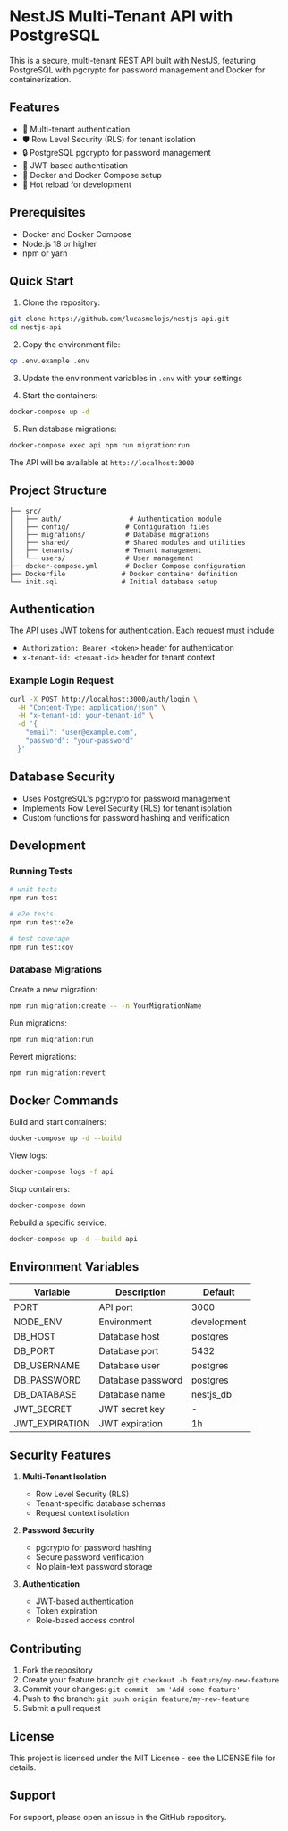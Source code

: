 # NestJS Multi-Tenant API with PostgreSQL

This is a secure, multi-tenant REST API built with NestJS, featuring PostgreSQL with pgcrypto for password management and Docker for containerization.

## Features

- 🔐 Multi-tenant authentication
- 🛡️ Row Level Security (RLS) for tenant isolation
- 🔒 PostgreSQL pgcrypto for password management
- 🎫 JWT-based authentication
- 🐋 Docker and Docker Compose setup
- 🔄 Hot reload for development

## Prerequisites

- Docker and Docker Compose
- Node.js 18 or higher
- npm or yarn

## Quick Start

1. Clone the repository:
```bash
git clone https://github.com/lucasmelojs/nestjs-api.git
cd nestjs-api
```

2. Copy the environment file:
```bash
cp .env.example .env
```

3. Update the environment variables in `.env` with your settings

4. Start the containers:
```bash
docker-compose up -d
```

5. Run database migrations:
```bash
docker-compose exec api npm run migration:run
```

The API will be available at `http://localhost:3000`

## Project Structure

```
├── src/
│   ├── auth/                 # Authentication module
│   ├── config/              # Configuration files
│   ├── migrations/          # Database migrations
│   ├── shared/              # Shared modules and utilities
│   ├── tenants/             # Tenant management
│   └── users/               # User management
├── docker-compose.yml       # Docker Compose configuration
├── Dockerfile              # Docker container definition
└── init.sql                # Initial database setup
```

## Authentication

The API uses JWT tokens for authentication. Each request must include:

- `Authorization: Bearer <token>` header for authentication
- `x-tenant-id: <tenant-id>` header for tenant context

### Example Login Request

```bash
curl -X POST http://localhost:3000/auth/login \
  -H "Content-Type: application/json" \
  -H "x-tenant-id: your-tenant-id" \
  -d '{
    "email": "user@example.com",
    "password": "your-password"
  }'
```

## Database Security

- Uses PostgreSQL's pgcrypto for password management
- Implements Row Level Security (RLS) for tenant isolation
- Custom functions for password hashing and verification

## Development

### Running Tests

```bash
# unit tests
npm run test

# e2e tests
npm run test:e2e

# test coverage
npm run test:cov
```

### Database Migrations

Create a new migration:
```bash
npm run migration:create -- -n YourMigrationName
```

Run migrations:
```bash
npm run migration:run
```

Revert migrations:
```bash
npm run migration:revert
```

## Docker Commands

Build and start containers:
```bash
docker-compose up -d --build
```

View logs:
```bash
docker-compose logs -f api
```

Stop containers:
```bash
docker-compose down
```

Rebuild a specific service:
```bash
docker-compose up -d --build api
```

## Environment Variables

| Variable | Description | Default |
|----------|-------------|----------|
| PORT | API port | 3000 |
| NODE_ENV | Environment | development |
| DB_HOST | Database host | postgres |
| DB_PORT | Database port | 5432 |
| DB_USERNAME | Database user | postgres |
| DB_PASSWORD | Database password | postgres |
| DB_DATABASE | Database name | nestjs_db |
| JWT_SECRET | JWT secret key | - |
| JWT_EXPIRATION | JWT expiration | 1h |

## Security Features

1. **Multi-Tenant Isolation**
   - Row Level Security (RLS)
   - Tenant-specific database schemas
   - Request context isolation

2. **Password Security**
   - pgcrypto for password hashing
   - Secure password verification
   - No plain-text password storage

3. **Authentication**
   - JWT-based authentication
   - Token expiration
   - Role-based access control

## Contributing

1. Fork the repository
2. Create your feature branch: `git checkout -b feature/my-new-feature`
3. Commit your changes: `git commit -am 'Add some feature'`
4. Push to the branch: `git push origin feature/my-new-feature`
5. Submit a pull request

## License

This project is licensed under the MIT License - see the LICENSE file for details.

## Support

For support, please open an issue in the GitHub repository.
